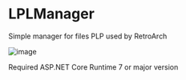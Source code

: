 # LPLManager
Simple manager for files PLP used by RetroArch

![image](https://user-images.githubusercontent.com/23632080/120065388-5e3fa980-c071-11eb-8303-ebf7f7e94279.png)

Required ASP.NET Core Runtime 7 or major version

